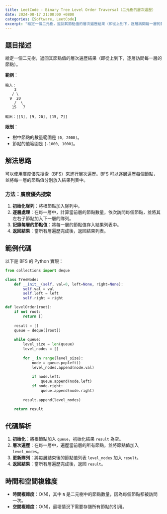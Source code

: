 ```yaml
---
title: LeetCode - Binary Tree Level Order Traversal（二元樹的層次遍歷）
date: 2024-08-17 21:00:00 +0800
categories: [Software, LeetCode]
excerpt: "給定一個二元樹，返回其節點值的層次遍歷結果（即從上到下，逐層訪問每一層的節點）。"
---
```


## 題目描述
給定一個二元樹，返回其節點值的層次遍歷結果（即從上到下，逐層訪問每一層的節點）。

**範例**：

```
輸入：
    3
   / \
  9  20
    /  \
   15   7

輸出：[[3], [9, 20], [15, 7]]
```

**限制**：
- 樹中節點的數量範圍是 `[0, 2000]`。
- 節點的值範圍是 `[-1000, 1000]`。

## 解法思路
可以使用廣度優先搜索（BFS）來進行層次遍歷。BFS 可以逐層遍歷每個節點，並將每一層的節點值分別放入結果列表中。

### 方法：廣度優先搜索
1. **初始化隊列**：將根節點加入隊列中。
2. **逐層處理**：在每一層中，計算當前層的節點數量，依次訪問每個節點，並將其左右子節點加入下一層的隊列。
3. **記錄每層的節點值**：將每一層的節點值存入結果列表中。
4. **返回結果**：當所有層遍歷完成後，返回結果列表。

## 範例代碼

以下是 BFS 的 Python 實現：

```python
from collections import deque

class TreeNode:
    def __init__(self, val=0, left=None, right=None):
        self.val = val
        self.left = left
        self.right = right

def levelOrder(root):
    if not root:
        return []
    
    result = []
    queue = deque([root])
    
    while queue:
        level_size = len(queue)
        level_nodes = []
        
        for _ in range(level_size):
            node = queue.popleft()
            level_nodes.append(node.val)
            
            if node.left:
                queue.append(node.left)
            if node.right:
                queue.append(node.right)
        
        result.append(level_nodes)
    
    return result
```

## 代碼解析
1. **初始化**：將根節點加入 `queue`，初始化結果 `result` 為空。
2. **層次遍歷**：在每一層中，遍歷當前層的所有節點，並將節點值加入 `level_nodes`。
3. **更新隊列**：將每層結束後的節點值列表 `level_nodes` 加入 `result`。
4. **返回結果**：當所有層遍歷完成後，返回 `result`。

## 時間和空間複雜度
- **時間複雜度**：O(N)，其中 `N` 是二元樹中的節點數量，因為每個節點都被訪問一次。
- **空間複雜度**：O(N)，最壞情況下需要存儲所有節點的引用。
